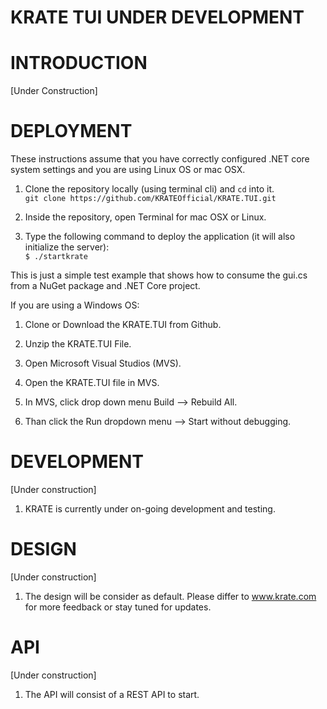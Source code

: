 # KRATE TUI UNDER DEVELOPMENT


# INTRODUCTION
[Under Construction]

# DEPLOYMENT

These instructions assume that you have correctly configured .NET core system settings and you are using Linux OS or mac OSX.

1. Clone the repository locally (using terminal cli) and `cd` into it. \
`git clone https://github.com/KRATEOfficial/KRATE.TUI.git`

2. Inside the repository, open Terminal for mac OSX or Linux. 
3. Type the following command to deploy the application (it will also initialize the server): \
`$ ./startkrate`

This is just a simple test example that shows how to consume
the gui.cs from a NuGet package and .NET Core project.

If you are using a Windows OS:

1. Clone or Download the KRATE.TUI from Github.

2. Unzip the KRATE.TUI File.

3. Open Microsoft Visual Studios (MVS).

4. Open the KRATE.TUI file in MVS.

5. In MVS, click drop down menu Build --> Rebuild All.

6. Than click the Run dropdown menu --> Start without debugging. 


# DEVELOPMENT
[Under construction]

1. KRATE is currently under on-going development and testing.

# DESIGN
[Under construction]

1. The design will be consider as default. Please differ to www.krate.com for more feedback or stay tuned for updates.

# API
[Under construction]

1. The API will consist of a REST API to start. 
